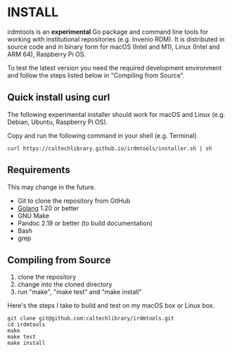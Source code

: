 
INSTALL
=======

irdmtools is an **experimental** Go package and command line tools for working with institutional repositories (e.g. Invenio RDM). It is distributed in source code and in binary form for macOS (Intel and M1), Linux (Intel and ARM 64), Raspberry Pi OS.

To test the latest version you need the required development environment and follow the steps listed below in "Compiling from Source".

Quick install using curl
------------------------

The following experimental installer should work for macOS and Linux
(e.g. Debian, Ubuntu, Raspberry Pi OS).

Copy and run the following command in your shell (e.g. Terminal)

~~~
curl https://caltechlibrary.github.io/irdmtools/installer.sh | sh
~~~


Requirements
------------

This may change in the future.

- Git to clone the repository from GitHub
- [Golang](https://golang.org) 1.20 or better
- GNU Make
- Pandoc 2.19 or better (to build documentation)
- Bash
- grep

Compiling from Source
---------------------

1. clone the repository
2. change into the cloned directory
3. run "make", "make test" and "make install"

Here's the steps I take to build and test on my macOS box or Linux box.

~~~
git clone git@github.com:caltechlibrary/irdmtools.git
cd irdmtools
make
make test
make install
~~~

